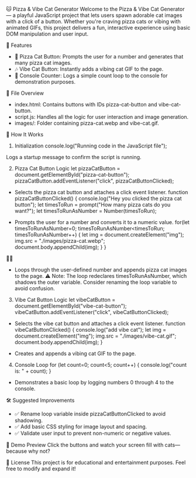🐱 Pizza & Vibe Cat Generator
Welcome to the Pizza & Vibe Cat Generator — a playful JavaScript project that lets users spawn adorable cat images with a click of a button. Whether you're craving pizza cats or vibing with animated GIFs, this project delivers a fun, interactive experience using basic DOM manipulation and user input.

🚀 Features
- 🍕 Pizza Cat Button: Prompts the user for a number and generates that many pizza cat images.
- 🎶 Vibe Cat Button: Instantly adds a vibing cat GIF to the page.
- 🔁 Console Counter: Logs a simple count loop to the console for demonstration purposes.

📁 File Overview
- index.html: Contains buttons with IDs pizza-cat-button and vibe-cat-button.
- script.js: Handles all the logic for user interaction and image generation.
- images/: Folder containing pizza-cat.webp and vibe-cat.gif.

📜 How It Works
1. Initialization
console.log("Running code in the JavaScript file");


Logs a startup message to confirm the script is running.

2. Pizza Cat Button Logic
let pizzaCatButton = document.getElementById("pizza-cat-button");
pizzaCatButton.addEventListener("click", pizzaCatButtonClicked);


- Selects the pizza cat button and attaches a click event listener.
function pizzaCatButtonClicked() {
  console.log("Hey you clicked the pizza cat button");
  let timesToRun = prompt("How many pizza cats do you want?");
  let timesToRunAsNumber = Number(timesToRun);


- Prompts the user for a number and converts it to a numeric value.
  for(let timesToRunAsNumber=0; timesToRunAsNumber<timesToRun; timesToRunAsNumber++) {
    let img = document.createElement("img");
    img.src = "./images/pizza-cat.webp";
    document.body.appendChild(img);
  }
}


- Loops through the user-defined number and appends pizza cat images to the page.
⚠️ Note: The loop redeclares timesToRunAsNumber, which shadows the outer variable. Consider renaming the loop variable to avoid confusion.


3. Vibe Cat Button Logic
let vibeCatButton = document.getElementById("vibe-cat-button");
vibeCatButton.addEventListener("click", vibeCatButtonClicked);


- Selects the vibe cat button and attaches a click event listener.
function vibeCatButtonClicked() {
  console.log("add vibe cat");
  let img = document.createElement("img");
  img.src = "./images/vibe-cat.gif";
  document.body.appendChild(img);
}


- Creates and appends a vibing cat GIF to the page.

4. Console Loop
for (let count=0; count<5; count++) {
  console.log("count is: " + count);
}


- Demonstrates a basic loop by logging numbers 0 through 4 to the console.

🛠️ Suggested Improvements
- ✅ Rename loop variable inside pizzaCatButtonClicked to avoid shadowing.
- ✅ Add basic CSS styling for image layout and spacing.
- ✅ Validate user input to prevent non-numeric or negative values.

📸 Demo Preview
Click the buttons and watch your screen fill with cats—because why not?


📄 License
This project is for educational and entertainment purposes. Feel free to modify and expand it!

